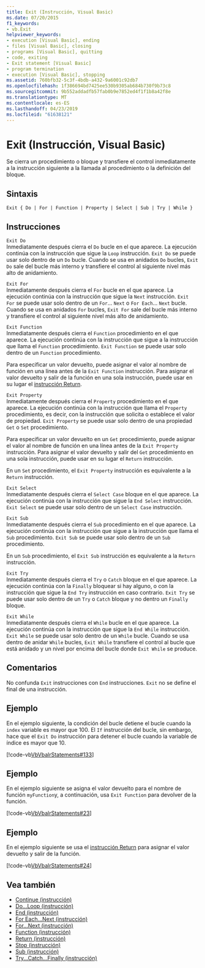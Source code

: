 ```yaml
---
title: Exit (Instrucción, Visual Basic)
ms.date: 07/20/2015
f1_keywords:
- vb.Exit
helpviewer_keywords:
- execution [Visual Basic], ending
- files [Visual Basic], closing
- programs [Visual Basic], quitting
- code, exiting
- Exit statement [Visual Basic]
- program termination
- execution [Visual Basic], stopping
ms.assetid: 760bfb32-5c3f-4bdb-a432-9a6001c92db7
ms.openlocfilehash: 1f386694bd7425ee530b9305ab684b730f9b73c8
ms.sourcegitcommit: 9b552addadfb57fab0b9e7852ed4f1f1b8a42f8e
ms.translationtype: MT
ms.contentlocale: es-ES
ms.lasthandoff: 04/23/2019
ms.locfileid: "61638121"
---
```

# <a name="exit-statement-visual-basic"></a>Exit (Instrucción, Visual Basic)
Se cierra un procedimiento o bloque y transfiere el control inmediatamente a la instrucción siguiente a la llamada al procedimiento o la definición del bloque.  
  
## <a name="syntax"></a>Sintaxis  
  
```  
Exit { Do | For | Function | Property | Select | Sub | Try | While }  
```  
  
## <a name="statements"></a>Instrucciones  
 `Exit Do`  
 Inmediatamente después cierra el `Do` bucle en el que aparece. La ejecución continúa con la instrucción que sigue la `Loop` instrucción. `Exit Do` se puede usar solo dentro de un `Do` bucle. Cuando se usa en anidados `Do` bucles, `Exit Do` sale del bucle más interno y transfiere el control al siguiente nivel más alto de anidamiento.  
  
 `Exit For`  
 Inmediatamente después cierra el `For` bucle en el que aparece. La ejecución continúa con la instrucción que sigue la `Next` instrucción. `Exit For` se puede usar solo dentro de un `For`... `Next` o `For Each`... `Next` bucle. Cuando se usa en anidados `For` bucles, `Exit For` sale del bucle más interno y transfiere el control al siguiente nivel más alto de anidamiento.  
  
 `Exit Function`  
 Inmediatamente después cierra el `Function` procedimiento en el que aparece. La ejecución continúa con la instrucción que sigue a la instrucción que llama el `Function` procedimiento. `Exit Function` se puede usar solo dentro de un `Function` procedimiento.  
  
 Para especificar un valor devuelto, puede asignar el valor al nombre de función en una línea antes de la `Exit Function` instrucción. Para asignar el valor devuelto y salir de la función en una sola instrucción, puede usar en su lugar el [instrucción Return](../../../visual-basic/language-reference/statements/return-statement.md).  
  
 `Exit Property`  
 Inmediatamente después cierra el `Property` procedimiento en el que aparece. La ejecución continúa con la instrucción que llama el `Property` procedimiento, es decir, con la instrucción que solicita o establece el valor de propiedad. `Exit Property` se puede usar solo dentro de una propiedad `Get` o `Set` procedimiento.  
  
 Para especificar un valor devuelto en un `Get` procedimiento, puede asignar el valor al nombre de función en una línea antes de la `Exit Property` instrucción. Para asignar el valor devuelto y salir del `Get` procedimiento en una sola instrucción, puede usar en su lugar el `Return` instrucción.  
  
 En un `Set` procedimiento, el `Exit Property` instrucción es equivalente a la `Return` instrucción.  
  
 `Exit Select`  
 Inmediatamente después cierra el `Select Case` bloque en el que aparece. La ejecución continúa con la instrucción que sigue la `End Select` instrucción. `Exit Select` se puede usar solo dentro de un `Select Case` instrucción.  
  
 `Exit Sub`  
 Inmediatamente después cierra el `Sub` procedimiento en el que aparece. La ejecución continúa con la instrucción que sigue a la instrucción que llama el `Sub` procedimiento. `Exit Sub` se puede usar solo dentro de un `Sub` procedimiento.  
  
 En un `Sub` procedimiento, el `Exit Sub` instrucción es equivalente a la `Return` instrucción.  
  
 `Exit Try`  
 Inmediatamente después cierra el `Try` o `Catch` bloque en el que aparece. La ejecución continúa con la `Finally` bloquear si hay alguno, o con la instrucción que sigue la `End Try` instrucción en caso contrario. `Exit Try` se puede usar solo dentro de un `Try` o `Catch` bloque y no dentro un `Finally` bloque.  
  
 `Exit While`  
 Inmediatamente después cierra el `While` bucle en el que aparece. La ejecución continúa con la instrucción que sigue la `End While` instrucción. `Exit While` se puede usar solo dentro de un `While` bucle. Cuando se usa dentro de anidar `While` bucles, `Exit While` transfiere el control al bucle que está anidado y un nivel por encima del bucle donde `Exit While` se produce.  
  
## <a name="remarks"></a>Comentarios  
 No confunda `Exit` instrucciones con `End` instrucciones. `Exit` no se define el final de una instrucción.  
  
## <a name="example"></a>Ejemplo  
 En el ejemplo siguiente, la condición del bucle detiene el bucle cuando la `index` variable es mayor que 100. El `If` instrucción del bucle, sin embargo, hace que el `Exit Do` instrucción para detener el bucle cuando la variable de índice es mayor que 10.  
  
 [!code-vb[VbVbalrStatements#133](~/samples/snippets/visualbasic/VS_Snippets_VBCSharp/VbVbalrStatements/VB/class10.vb#133)]  
  
## <a name="example"></a>Ejemplo  
 En el ejemplo siguiente se asigna el valor devuelto para el nombre de función `myFunction`y, a continuación, usa `Exit Function` para devolver de la función.  
  
 [!code-vb[VbVbalrStatements#23](~/samples/snippets/visualbasic/VS_Snippets_VBCSharp/VbVbalrStatements/VB/Class1.vb#23)]  
  
## <a name="example"></a>Ejemplo  
 En el ejemplo siguiente se usa el [instrucción Return](../../../visual-basic/language-reference/statements/return-statement.md) para asignar el valor devuelto y salir de la función.  
  
 [!code-vb[VbVbalrStatements#24](~/samples/snippets/visualbasic/VS_Snippets_VBCSharp/VbVbalrStatements/VB/Class1.vb#24)]  
  
## <a name="see-also"></a>Vea también

- [Continue (instrucción)](../../../visual-basic/language-reference/statements/continue-statement.md)
- [Do...Loop (instrucción)](../../../visual-basic/language-reference/statements/do-loop-statement.md)
- [End (instrucción)](../../../visual-basic/language-reference/statements/end-statement.md)
- [For Each...Next (instrucción)](../../../visual-basic/language-reference/statements/for-each-next-statement.md)
- [For...Next (instrucción)](../../../visual-basic/language-reference/statements/for-next-statement.md)
- [Function (instrucción)](../../../visual-basic/language-reference/statements/function-statement.md)
- [Return (instrucción)](../../../visual-basic/language-reference/statements/return-statement.md)
- [Stop (instrucción)](../../../visual-basic/language-reference/statements/stop-statement.md)
- [Sub (instrucción)](../../../visual-basic/language-reference/statements/sub-statement.md)
- [Try...Catch...Finally (instrucción)](../../../visual-basic/language-reference/statements/try-catch-finally-statement.md)
